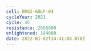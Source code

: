 ```yaml
---
cell: NR02-GOLF-04
cycleYear: 2021
cycle: 46
resistance: 2600000
enlightened: 184000
date: 2022-01-02T14:41:03.078Z
---
```

